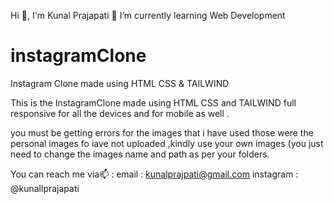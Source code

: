 Hi 👋, I'm Kunal Prajapati
🌱 I’m currently learning Web Development

# instagramClone
Instagram Clone made using HTML CSS &amp; TAILWIND


This is the InstagramClone made using HTML CSS and TAILWIND full responsive for all the devices and for mobile as well .

you must be getting errors for the images that i have used those were the personal images fo iave not uploaded ,kindly use your own images (you just need to change the images name and path as per your folders.


You can reach me via📫 :
email : kunalprajpati@gmail.com
instagram : @kunallprajapati
